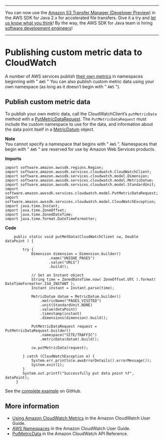 --------

You can now use the [Amazon S3 Transfer Manager \(Developer Preview\)](https://bit.ly/2WQebiP) in the AWS SDK for Java 2\.x for accelerated file transfers\. Give it a try and [let us know what you think](https://bit.ly/3zT1YYM)\! By the way, the AWS SDK for Java team is hiring [software development engineers](https://github.com/aws/aws-sdk-java-v2/issues/3156)\!

--------

# Publishing custom metric data to CloudWatch<a name="examples-cloudwatch-publish-custom-metrics"></a>

A number of AWS services publish [their own metrics](http://docs.aws.amazon.com/AmazonCloudWatch/latest/monitoring/aws-namespaces.html) in namespaces beginning with " `AWS` " You can also publish custom metric data using your own namespace \(as long as it doesn’t begin with " `AWS` "\)\.

## Publish custom metric data<a name="cwid1"></a>

To publish your own metric data, call the CloudWatchClient’s `putMetricData` method with a [PutMetricDataRequest](http://docs.aws.amazon.com/sdk-for-java/latest/reference/software/amazon/awssdk/services/cloudwatch/model/PutMetricDataRequest.html)\. The `PutMetricDataRequest` must include the custom namespace to use for the data, and information about the data point itself in a [MetricDatum](http://docs.aws.amazon.com/sdk-for-java/latest/reference/software/amazon/awssdk/services/cloudwatch/model/MetricDatum.html) object\.

**Note**  
You cannot specify a namespace that begins with " `AWS` "\. Namespaces that begin with " `AWS` " are reserved for use by Amazon Web Services products\.

 **Imports** 

```
import software.amazon.awssdk.regions.Region;
import software.amazon.awssdk.services.cloudwatch.CloudWatchClient;
import software.amazon.awssdk.services.cloudwatch.model.Dimension;
import software.amazon.awssdk.services.cloudwatch.model.MetricDatum;
import software.amazon.awssdk.services.cloudwatch.model.StandardUnit;
import software.amazon.awssdk.services.cloudwatch.model.PutMetricDataRequest;
import software.amazon.awssdk.services.cloudwatch.model.CloudWatchException;
import java.time.Instant;
import java.time.ZoneOffset;
import java.time.ZonedDateTime;
import java.time.format.DateTimeFormatter;
```

 **Code** 

```
    public static void putMetData(CloudWatchClient cw, Double dataPoint ) {

        try {
            Dimension dimension = Dimension.builder()
                    .name("UNIQUE_PAGES")
                    .value("URLS")
                    .build();

            // Set an Instant object
            String time = ZonedDateTime.now( ZoneOffset.UTC ).format( DateTimeFormatter.ISO_INSTANT );
            Instant instant = Instant.parse(time);

            MetricDatum datum = MetricDatum.builder()
                .metricName("PAGES_VISITED")
                .unit(StandardUnit.NONE)
                .value(dataPoint)
                .timestamp(instant)
                .dimensions(dimension).build();

            PutMetricDataRequest request = PutMetricDataRequest.builder()
                .namespace("SITE/TRAFFIC")
                .metricData(datum).build();

            cw.putMetricData(request);

        } catch (CloudWatchException e) {
            System.err.println(e.awsErrorDetails().errorMessage());
            System.exit(1);
        }
        System.out.printf("Successfully put data point %f", dataPoint);
     }
```

See the [complete example](https://github.com/awsdocs/aws-doc-sdk-examples/blob/master/javav2/example_code/cloudwatch/src/main/java/com/example/cloudwatch/PutMetricData.java) on GitHub\.

## More information<a name="more-information"></a>
+  [Using Amazon CloudWatch Metrics](http://docs.aws.amazon.com/AmazonCloudWatch/latest/monitoring/working_with_metrics.html) in the Amazon CloudWatch User Guide\.
+  [AWS Namespaces](http://docs.aws.amazon.com/AmazonCloudWatch/latest/monitoring/aws-namespaces.html) in the Amazon CloudWatch User Guide\.
+  [PutMetricData](http://docs.aws.amazon.com/AmazonCloudWatch/latest/APIReference/API_PutMetricData.html) in the Amazon CloudWatch API Reference\.